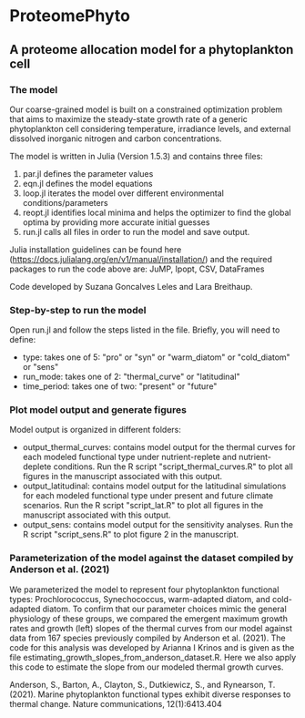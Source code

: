 # ProteomePhyto

## A proteome allocation model for a phytoplankton cell

### The model

Our coarse-grained model is built on a constrained optimization problem that aims to maximize the steady-state growth rate of a generic phytoplankton cell considering temperature, irradiance levels, and external dissolved inorganic nitrogen and carbon concentrations. 

The model is written in Julia (Version 1.5.3) and contains three files: 
1) par.jl defines the parameter values
2) eqn.jl defines the model equations
3) loop.jl iterates the model over different environmental conditions/parameters
4) reopt.jl identifies local minima and helps the optimizer to find the global optima by providing more accurate initial guesses
5) run.jl calls all files in order to run the model and save output.

Julia installation guidelines can be found here (https://docs.julialang.org/en/v1/manual/installation/) and the required packages to run the code above are: JuMP, Ipopt, CSV, DataFrames

Code developed by Suzana Goncalves Leles and Lara Breithaup.

### Step-by-step to run the model
Open run.jl and follow the steps listed in the file. Briefly, you will need to define:
- type: takes one of 5: "pro" or "syn" or "warm_diatom" or "cold_diatom" or "sens"
- run_mode: takes one of 2: "thermal_curve" or "latitudinal"
- time_period: takes one of two: "present" or "future"

### Plot model output and generate figures
Model output is organized in different folders:
- output_thermal_curves: contains model output for the thermal curves for each modeled functional type under nutrient-replete and nutrient-deplete conditions. Run the R script "script_thermal_curves.R" to plot all figures in the manuscript associated with this output.
- output_latitudinal: contains model output for the latitudinal simulations for each modeled functional type under present and future climate scenarios. Run the R script "script_lat.R" to plot all figures in the manuscript associated with this output.
- output_sens: contains model output for the sensitivity analyses. Run the R script "script_sens.R" to plot figure 2 in the manuscript.
  
### Parameterization of the model against the dataset compiled by Anderson et al. (2021)

We parameterized the model to represent four phytoplankton functional types: Prochlorococcus, Synechococcus, warm-adapted diatom, and cold-adapted diatom. To confirm that our parameter choices mimic the general physiology of these groups, we compared the emergent maximum growth rates and growth (left) slopes of the thermal curves from our model against data from 167 species previously compiled by Anderson et al. (2021). The code for this analysis was developed by Arianna I Krinos and is given as the file estimating_growth_slopes_from_anderson_dataset.R. Here we also apply this code to estimate the slope from our modeled thermal growth curves.

Anderson, S., Barton, A., Clayton, S., Dutkiewicz, S., and Rynearson, T. (2021). Marine phytoplankton functional types exhibit diverse responses to thermal change. Nature communications, 12(1):6413.404


